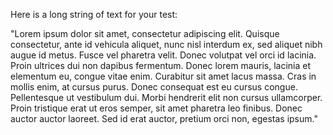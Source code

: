 Here is a long string of text for your test:

"Lorem ipsum dolor sit amet, consectetur adipiscing elit. Quisque consectetur, ante id vehicula aliquet, nunc nisl interdum ex, sed aliquet nibh augue id metus. Fusce vel pharetra velit. Donec volutpat vel orci id lacinia. Proin ultrices dui non dapibus fermentum. Donec lorem mauris, lacinia et elementum eu, congue vitae enim. Curabitur sit amet lacus massa. Cras in mollis enim, at cursus purus. Donec consequat est eu cursus congue. Pellentesque ut vestibulum dui. Morbi hendrerit elit non cursus ullamcorper. Proin tristique erat ut eros semper, sit amet pharetra leo finibus. Donec auctor auctor laoreet. Sed id erat auctor, pretium orci non, egestas ipsum."
